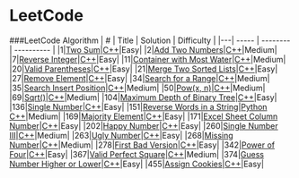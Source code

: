 LeetCode
========

###LeetCode Algorithm
| # | Title | Solution | Difficulty |
|---| ----- | -------- | ---------- |
|1|[Two Sum](https://leetcode.com/problems/two-sum/)|[C++](./algorithms/twoSum/two_sum.cc)|Easy|
|2|[Add Two Numbers](https://leetcode.com/problems/add-two-numbers/)|[C++](./algorithms/addTwoNumbers/add_two_numbers.cc)|Medium|
|7|[Reverse Integer](https://leetcode.com/problems/reverse-integer/)|[C++](./algorithms/reverseInteger/reverse_integer.cc)|Easy|
|11|[Container with Most Water](https://leetcode.com/problems/container-with-most-water/)|[C++](./algorithms/containerWithMostWater/container_with_most_water.cc)|Medium|
|20|[Valid Parentheses](https://leetcode.com/problems/valid-parentheses/)|[C++](./algorithms/validParentheses/valid_parentheses.cc)|Easy|
|21|[Merge Two Sorted Lists](https://leetcode.com/problems/merge-two-sorted-lists/)|[C++](./algorithms/mergeTwoSortedLists/merge_two_sorted_lists.cc)|Easy|
|27|[Remove Element](https://leetcode.com/problems/remove-element/)|[C++](./algorithms/removeElement/remove_element.cc)|Easy|
|34|[Search for a Range](https://leetcode.com/problems/search-for-a-range/)|[C++](./algorithms/searchForARange/search_for_a_range.cc)|Medium|
|35|[Search Insert Position](https://leetcode.com/problems/search-insert-position/)|[C++](./algorithms/searchInsertPosition/search_insert_position.cc)|Medium|
|50|[Pow(x, n)](https://leetcode.com/problems/powx-n/)|[C++](./algorithms/powxN/powx_n.cc)|Medium|
|69|[Sqrt()](https://leetcode.com/problems/sqrtx/)|[C++](./algorithms/sqrtX/sqrt_x.cc)|Medium|
|104|[Maximum Depth of Binary Tree](https://leetcode.com/problems/maximum-depth-of-binary-tree/)|[C++](./algorithms/maximumDepthOfBinaryTree/maximum_depth_of_binary_tree.cc)|Easy|
|136|[Single Number](https://leetcode.com/problems/single-number/)|[C++](./algorithms/singleNumber/single_number.cc)|Easy|
|151|[Reverse Words in a String](https://leetcode.com/problems/reverse-words-in-a-string/)|[Python](./algorithms/reverseWordsinaString/reverse_words_in_a_string.py) [C++](./algorithms/reverseWordsinaString/reverse_words_in_a_string.cc)|Medium|
|169|[Majority Element](https://leetcode.com/problems/majority-element/)|[C++](./algorithms/majorityElement/majority_element.cc)|Easy|
|171|[Excel Sheet Column Number](https://oj.leetcode.com/problems/excel-sheet-column-number/)|[C++](./algorithms/excelSheetColumnNumber/excel_sheet_column_number.cc)|Easy|
|202|[Happy Number](https://leetcode.com/problems/happy-number/)|[C++](./algorithms/happyNumber/happy_number.cc)|Easy|
|260|[Single Number III](https://leetcode.com/problems/single-number-iii/)|[C++](./algorithms/singleNumberIII/single_number_iii.cc)|Medium|
|263|[Ugly Number](https://leetcode.com/problems/ugly-number/)|[C++](./algorithms/uglyNumber/ugly_number.cc)|Easy|
|268|[Missing Number](https://leetcode.com/problems/missing-number/)|[C++](./algorithms/missingNumber/missing_number.cc)|Medium|
|278|[First Bad Version](https://leetcode.com/problems/first-bad-version/)|[C++](./algorithms/firstBadVersion/first_bad_version.cc)|Easy|
|342|[Power of Four](https://leetcode.com/problems/power-of-four/)|[C++](./algorithms/powerOfFour/power_of_four.cc)|Easy|
|367|[Valid Perfect Square](https://leetcode.com/problems/valid-perfect-square/)|[C++](./algorithms/validPerfectSquare/valid_perfect_square.cc)|Medium|
|374|[Guess Number Higher or Lower](https://leetcode.com/problems/guess-number-higher-or-lower/)|[C++](./algorithms/guessNumberHigherorLower/guess_number_higher_or_lower.cc)|Easy|
|455|[Assign Cookies](https://leetcode.com/problems/assign-cookies/)|[C++](./algorithms/assignCookies/assign_cookies.cc)|Easy|
